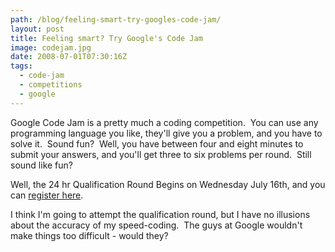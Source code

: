 ```yaml
---
path: /blog/feeling-smart-try-googles-code-jam/
layout: post
title: Feeling smart? Try Google's Code Jam
image: codejam.jpg
date: 2008-07-01T07:30:16Z
tags:
  - code-jam
  - competitions
  - google
---
```


Google Code Jam is a pretty much a coding competition.  You can use any programming language you like, they'll give you a problem, and you have to solve it.  Sound fun?  Well, you have between four and eight minutes to submit your answers, and you'll get three to six problems per round.  Still sound like fun?

Well, the 24 hr Qualification Round Begins on Wednesday July 16th, and you can [register here](http://code.google.com/codejam/contest/registration).

I think I'm going to attempt the qualification round, but I have no illusions about the accuracy of my speed-coding.  The guys at Google wouldn't make things too difficult - would they?
